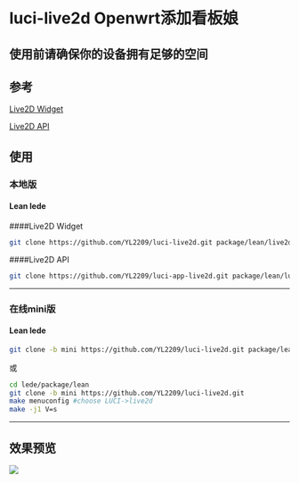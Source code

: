 # luci-live2d  Openwrt添加看板娘

## 使用前请确保你的设备拥有足够的空间

## 参考
[Live2D Widget](https://github.com/stevenjoezhang/live2d-widget)

[Live2D API](https://github.com/fghrsh/live2d_api)

## 使用

### 本地版

#### Lean lede
####Live2D Widget
```bash
git clone https://github.com/YL2209/luci-live2d.git package/lean/live2d
```
####Live2D API
```bash
git clone https://github.com/YL2209/luci-app-live2d.git package/lean/luci-app-live2d
```

---------------------------------------------------------------------------------

### 在线mini版
#### Lean lede
```bash
git clone -b mini https://github.com/YL2209/luci-live2d.git package/lean/live2d
```
或
```bash
cd lede/package/lean  
git clone -b mini https://github.com/YL2209/luci-live2d.git
make menuconfig #choose LUCI->live2d
make -j1 V=s  
```
-------------------------------------------------------

## 效果预览
![](https://cdn.jsdelivr.net/gh/YL2209/luci-live2d/live2d.PNG)
